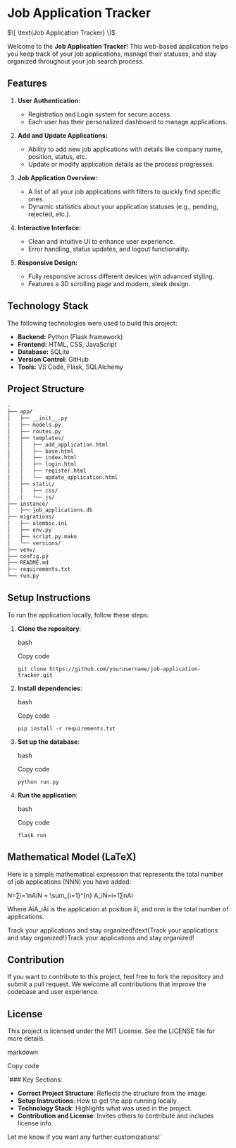 # Job Application Tracker

$\[
\text{Job Application Tracker}
\]$

Welcome to the **Job Application Tracker**! This web-based application helps you keep track of your job applications, manage their statuses, and stay organized throughout your job search process.

## Features

1. **User Authentication:**
   - Registration and Login system for secure access.
   - Each user has their personalized dashboard to manage applications.
   
2. **Add and Update Applications:**
   - Ability to add new job applications with details like company name, position, status, etc.
   - Update or modify application details as the process progresses.

3. **Job Application Overview:**
   - A list of all your job applications with filters to quickly find specific ones.
   - Dynamic statistics about your application statuses (e.g., pending, rejected, etc.).

4. **Interactive Interface:**
   - Clean and intuitive UI to enhance user experience.
   - Error handling, status updates, and logout functionality.

5. **Responsive Design:**
   - Fully responsive across different devices with advanced styling.
   - Features a 3D scrolling page and modern, sleek design.

## Technology Stack

The following technologies were used to build this project:

- **Backend:** Python (Flask framework)
- **Frontend:** HTML, CSS, JavaScript
- **Database:** SQLite
- **Version Control:** GitHub
- **Tools:** VS Code, Flask, SQLAlchemy

## Project Structure

```latex
.
├── app/
│   ├── __init__.py
│   ├── models.py
│   ├── routes.py
│   ├── templates/
│   │   ├── add_application.html
│   │   ├── base.html
│   │   ├── index.html
│   │   ├── login.html
│   │   ├── register.html
│   │   └── update_application.html
│   ├── static/
│   │   ├── css/
│   │   └── js/
├── instance/
│   ├── job_applications.db
├── migrations/
│   ├── alembic.ini
│   ├── env.py
│   ├── script.py.mako
│   └── versions/
├── venv/
├── config.py
├── README.md
├── requirements.txt
└── run.py
```
Setup Instructions
------------------

To run the application locally, follow these steps:

1.  **Clone the repository**:

    bash

    Copy code

    `git clone https://github.com/yourusername/job-application-tracker.git`

2.  **Install dependencies**:

    bash

    Copy code

    `pip install -r requirements.txt`

3.  **Set up the database**:

    bash

    Copy code

    `python run.py`

4.  **Run the application**:

    bash

    Copy code

    `flask run`

Mathematical Model (LaTeX)
--------------------------

Here is a simple mathematical expression that represents the total number of job applications (NNN) you have added:

N=∑i=1nAiN = \sum_{i=1}^{n} A_iN=i=1∑n​Ai​

Where AiA_iAi​ is the application at position iii, and nnn is the total number of applications.

Track your applications and stay organized!\text{Track your applications and stay organized!}Track your applications and stay organized!

Contribution
------------

If you want to contribute to this project, feel free to fork the repository and submit a pull request. We welcome all contributions that improve the codebase and user experience.

License
-------

This project is licensed under the MIT License. See the LICENSE file for more details.

markdown

Copy code

 `### Key Sections:
- **Correct Project Structure**: Reflects the structure from the image.
- **Setup Instructions**: How to get the app running locally.
- **Technology Stack**: Highlights what was used in the project.
- **Contribution and License**: Invites others to contribute and includes license info.

Let me know if you want any further customizations!`
